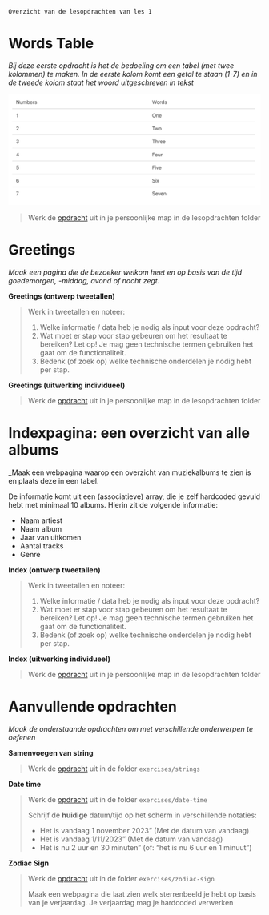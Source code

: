     Overzicht van de lesopdrachten van les 1

Words Table
===========

_Bij deze eerste opdracht is het de bedoeling om een tabel (met twee kolommen) te maken. In de eerste kolom komt een getal te staan (1-7) en in de tweede kolom staat het woord uitgeschreven in tekst_

![words table](exercises/words-table/words-table.png)

> Werk de [opdracht](exercises/words-table) uit in je persoonlijke map in de lesopdrachten folder

Greetings
=========

_Maak een pagina die de bezoeker welkom heet en op basis van de tijd goedemorgen, -middag, avond of nacht zegt._

**Greetings (ontwerp tweetallen)**

> Werk in tweetallen en noteer:
>
> 1.  Welke informatie / data heb je nodig als input voor deze opdracht?
> 2.  Wat moet er stap voor stap gebeuren om het resultaat te bereiken? Let op! Je mag geen technische termen gebruiken het gaat om de functionaliteit.
> 3.  Bedenk (of zoek op) welke technische onderdelen je nodig hebt per stap.

**Greetings (uitwerking individueel)**

> Werk de [opdracht](exercises/greetings) uit in je persoonlijke map in de lesopdrachten folder

Indexpagina: een overzicht van alle albums
==========================================

_Maak een webpagina waarop een overzicht van muziekalbums te zien is en plaats deze in een tabel.

De informatie komt uit een (associatieve) array, die je zelf hardcoded gevuld hebt met minimaal 10 albums. Hierin zit de volgende informatie:

*   Naam artiest
*   Naam album
*   Jaar van uitkomen
*   Aantal tracks
*   Genre

**Index (ontwerp tweetallen)**

> Werk in tweetallen en noteer:
>
> 1.  Welke informatie / data heb je nodig als input voor deze opdracht?
> 2.  Wat moet er stap voor stap gebeuren om het resultaat te bereiken? Let op! Je mag geen technische termen gebruiken het gaat om de functionaliteit.
> 3.  Bedenk (of zoek op) welke technische onderdelen je nodig hebt per stap.

**Index (uitwerking individueel)**

> Werk de [opdracht](start) uit in je persoonlijke map in de lesopdrachten folder

Aanvullende opdrachten
======================

_Maak de onderstaande opdrachten om met verschillende onderwerpen te oefenen_

**Samenvoegen van string**

> Werk de [opdracht](exercises/strings) uit in de folder `exercises/strings`

**Date time**

> Werk de [opdracht](exercises/date-time) uit in de folder `exercises/date-time`
>
> Schrijf de **huidige** datum/tijd op het scherm in verschillende notaties:
>
> *   Het is vandaag 1 november 2023” (Met de datum van vandaag)
> *   Het is vandaag 1/11/2023” (Met de datum van vandaag)
> *   Het is nu 2 uur en 30 minuten” (of: “het is nu 6 uur en 1 minuut”)

**Zodiac Sign**

> Werk de [opdracht](exercises/zodiac-sign) uit in de folder `exercises/zodiac-sign`
>
> Maak een webpagina die laat zien welk sterrenbeeld je hebt op basis van je verjaardag. Je verjaardag mag je hardcoded verwerken